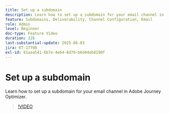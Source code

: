```yaml
---
title: Set up a subdomain
description: Learn how to set up a subdomain for your email channel in Adobe Journey Optimizer.
feature: Subdomains, Deliverability, Channel Configuration, Email
role: Admin
level: Beginner
doc-type: Feature Video
duration: 226
last-substantial-update: 2025-06-03
jira: KT-17708
exl-id: 61aaa541-6b7e-4e64-8d70-b6d44eb8190f
---
```

# Set up a subdomain

Learn how to set up a subdomain for your email channel in Adobe Journey Optimizer.

>[!VIDEO](https://video.tv.adobe.com/v/3458490/?learn=on&enablevpops)
